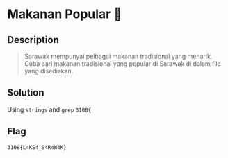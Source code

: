 # Makanan Popular 🐧
## Description
> Sarawak mempunyai pelbagai makanan tradisional yang menarik. Cuba cari makanan tradisional yang popular di Sarawak di dalam file yang disediakan.

## Solution
Using `strings` and `grep` `3108{`


## Flag
```
3108{L4KS4_S4R4W4K} 
```
